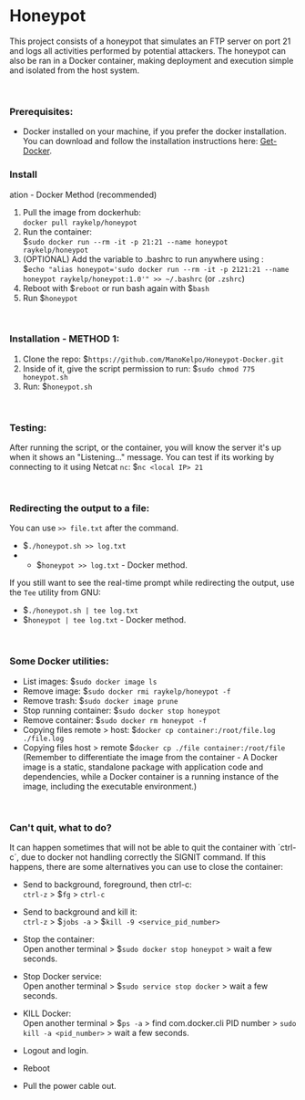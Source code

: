 # Honeypot
This project consists of a honeypot that simulates an FTP server on port 21 and logs all activities performed by potential attackers. The honeypot can also be ran in a Docker container, making deployment and execution simple and isolated from the host system.

&nbsp;
### Prerequisites:
* Docker installed on your machine, if you prefer the docker installation. You can download and follow the installation instructions here: [Get-Docker](https://docs.docker.com/get-docker/).

### Install
ation - Docker Method (recommended)
1. Pull the image from dockerhub:    
   `docker pull raykelp/honeypot`
2. Run the container:     
  $`sudo docker run --rm -it -p 21:21 --name honeypot raykelp/honeypot`
3. (OPTIONAL) Add the variable to .bashrc to run anywhere using :    
  $`echo "alias honeypot='sudo docker run --rm -it -p 2121:21 --name honeypot raykelp/honeypot:1.0'" >> ~/.bashrc` (or `.zshrc`)
4. Reboot with $`reboot` or run bash again with $`bash`
5. Run $`honeypot`


&nbsp;
### Installation - METHOD 1:
1. Clone the repo:
   $`https://github.com/ManoKelpo/Honeypot-Docker.git`
2. Inside of it, give the script permission to run:
   $`sudo chmod 775 honeypot.sh`
3. Run:
   $`honeypot.sh`


&nbsp;
### Testing:
After running the script, or the container, you will know the server it's up when it shows an "Listening..." message.
You can test if its working by connecting to it using Netcat `nc`:
$`nc <local IP> 21`
   

&nbsp;
### Redirecting the output to a file:
You can use `>> file.txt` after the command.
* $`./honeypot.sh >> log.txt`
* * $`honeypot >> log.txt` - Docker method.

If you still want to see the real-time prompt while redirecting the output, use the `Tee` utility from GNU:
* $`./honeypot.sh | tee log.txt`
* $`honeypot | tee log.txt` - Docker method.


&nbsp;
### Some Docker utilities:
* List images: $`sudo docker image ls`
* Remove image: $`sudo docker rmi raykelp/honeypot -f`
* Remove trash: $`sudo docker image prune`
* Stop running container: $`sudo docker stop honeypot`
* Remove container: $`sudo docker rm honeypot -f`
* Copying files remote > host: $`docker cp container:/root/file.log ./file.log`
* Copying files host > remote $`docker cp ./file container:/root/file`
(Remember to differentiate the image from the container - A Docker image is a static, standalone package with application code and dependencies, while a Docker container is a running instance of the image, including the executable environment.)
  
&nbsp;
### Can't quit, what to do?
It can happen sometimes that will not be able to quit the container with ´ctrl-c´, due to docker not handling correctly the SIGNIT command.
If this happens, there are some alternatives you can use to close the container:   
* Send to background, foreground, then ctrl-c:   
    `ctrl-z` > $`fg` > `ctrl-c`
  
* Send to background and kill it:   
    `ctrl-z` > $`jobs -a` > $`kill -9 <service_pid_number>`

* Stop the container:   
    Open another terminal > $`sudo docker stop honeypot` > wait a few seconds.

* Stop Docker service:   
    Open another terminal > $`sudo service stop docker` > wait a few seconds.

* KILL Docker:   
    Open another terminal > $`ps -a` > find com.docker.cli PID number > `sudo kill -a <pid_number>` > wait a few seconds.

* Logout and login.

* Reboot

* Pull the power cable out.


